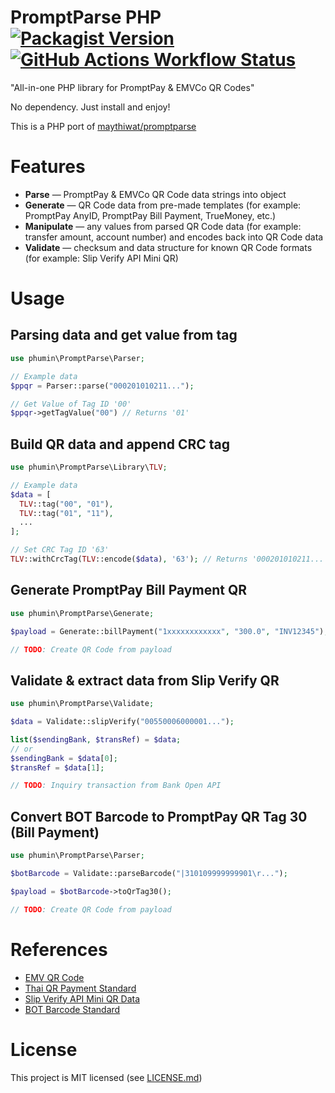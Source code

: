# PromptParse PHP [![Packagist Version](https://img.shields.io/packagist/v/phumin/promptparse)](https://packagist.org/packages/phumin/promptparse) [![GitHub Actions Workflow Status](https://img.shields.io/github/actions/workflow/status/phoomin2012/promptparse-php/main.yml?branch=main)](https://github.com/phoomin2012/promptparse-php/actions)


"All-in-one PHP library for PromptPay & EMVCo QR Codes"

No dependency. Just install and enjoy!

This is a PHP port of [maythiwat/promptparse](https://github.com/maythiwat/promptparse)

# Features

- **Parse** — PromptPay & EMVCo QR Code data strings into object
- **Generate** — QR Code data from pre-made templates (for example: PromptPay AnyID, PromptPay Bill Payment, TrueMoney, etc.)
- **Manipulate** — any values from parsed QR Code data (for example: transfer amount, account number) and encodes back into QR Code data
- **Validate** — checksum and data structure for known QR Code formats (for example: Slip Verify API Mini QR)

# Usage

## Parsing data and get value from tag

```php
use phumin\PromptParse\Parser;

// Example data
$ppqr = Parser::parse("000201010211...");

// Get Value of Tag ID '00'
$ppqr->getTagValue("00") // Returns '01'
```

## Build QR data and append CRC tag
```php
use phumin\PromptParse\Library\TLV;

// Example data
$data = [
  TLV::tag("00", "01"),
  TLV::tag("01", "11"),
  ...
];

// Set CRC Tag ID '63'
TLV::withCrcTag(TLV::encode($data), '63'); // Returns '000201010211...'
```

## Generate PromptPay Bill Payment QR
```php
use phumin\PromptParse\Generate;

$payload = Generate::billPayment("1xxxxxxxxxxxx", "300.0", "INV12345");

// TODO: Create QR Code from payload
```

## Validate & extract data from Slip Verify QR
```php
use phumin\PromptParse\Validate;

$data = Validate::slipVerify("00550006000001...");

list($sendingBank, $transRef) = $data;
// or
$sendingBank = $data[0];
$transRef = $data[1];

// TODO: Inquiry transaction from Bank Open API
```

## Convert BOT Barcode to PromptPay QR Tag 30 (Bill Payment)
```php
use phumin\PromptParse\Parser;

$botBarcode = Validate::parseBarcode("|310109999999901\r...");

$payload = $botBarcode->toQrTag30();

// TODO: Create QR Code from payload
```

# References
- [EMV QR Code](https://www.emvco.com/emv-technologies/qrcodes/)
- [Thai QR Payment Standard](https://www.bot.or.th/content/dam/bot/fipcs/documents/FPG/2562/ThaiPDF/25620084.pdf)
- [Slip Verify API Mini QR Data](https://developer.scb/assets/documents/documentation/qr-payment/extracting-data-from-mini-qr.pdf)
- [BOT Barcode Standard](https://www.bot.or.th/content/dam/bot/documents/th/our-roles/payment-systems/about-payment-systems/Std_Barcode.pdf)

# License
This project is MIT licensed (see [LICENSE.md](LICENSE.md))
